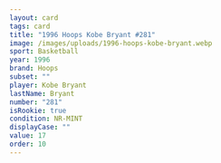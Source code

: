 ```yaml
---
layout: card
tags: card
title: "1996 Hoops Kobe Bryant #281"
image: /images/uploads/1996-hoops-kobe-bryant.webp
sport: Basketball
year: 1996
brand: Hoops
subset: ""
player: Kobe Bryant
lastName: Bryant
number: "281"
isRookie: true
condition: NR-MINT
displayCase: ""
value: 17
order: 10
---
```

